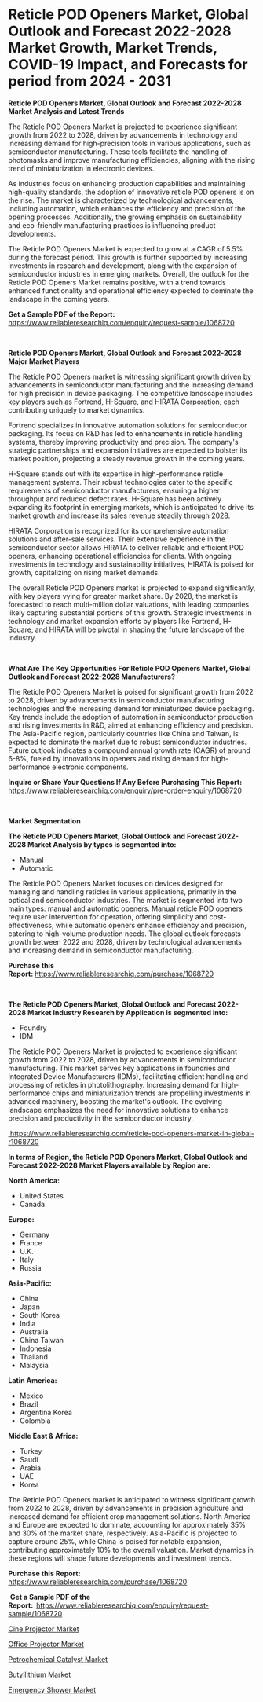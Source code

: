 <p><h1>Reticle POD Openers Market, Global Outlook and Forecast 2022-2028 Market Growth, Market Trends, COVID-19 Impact, and Forecasts for period from 2024 - 2031</h1></p><p><strong>Reticle POD Openers Market, Global Outlook and Forecast 2022-2028 Market Analysis and Latest Trends</strong></p>
<p><p>The Reticle POD Openers Market is projected to experience significant growth from 2022 to 2028, driven by advancements in technology and increasing demand for high-precision tools in various applications, such as semiconductor manufacturing. These tools facilitate the handling of photomasks and improve manufacturing efficiencies, aligning with the rising trend of miniaturization in electronic devices.</p><p>As industries focus on enhancing production capabilities and maintaining high-quality standards, the adoption of innovative reticle POD openers is on the rise. The market is characterized by technological advancements, including automation, which enhances the efficiency and precision of the opening processes. Additionally, the growing emphasis on sustainability and eco-friendly manufacturing practices is influencing product developments.</p><p>The Reticle POD Openers Market is expected to grow at a CAGR of 5.5% during the forecast period. This growth is further supported by increasing investments in research and development, along with the expansion of semiconductor industries in emerging markets. Overall, the outlook for the Reticle POD Openers Market remains positive, with a trend towards enhanced functionality and operational efficiency expected to dominate the landscape in the coming years.</p></p>
<p><strong>Get a Sample PDF of the Report:&nbsp;</strong> <a href="https://www.reliableresearchiq.com/enquiry/request-sample/1068720">https://www.reliableresearchiq.com/enquiry/request-sample/1068720</a></p>
<p>&nbsp;</p>
<p><strong>Reticle POD Openers Market, Global Outlook and Forecast 2022-2028 Major Market Players</strong></p>
<p><p>The Reticle POD Openers market is witnessing significant growth driven by advancements in semiconductor manufacturing and the increasing demand for high precision in device packaging. The competitive landscape includes key players such as Fortrend, H-Square, and HIRATA Corporation, each contributing uniquely to market dynamics.</p><p>Fortrend specializes in innovative automation solutions for semiconductor packaging. Its focus on R&D has led to enhancements in reticle handling systems, thereby improving productivity and precision. The company's strategic partnerships and expansion initiatives are expected to bolster its market position, projecting a steady revenue growth in the coming years.</p><p>H-Square stands out with its expertise in high-performance reticle management systems. Their robust technologies cater to the specific requirements of semiconductor manufacturers, ensuring a higher throughput and reduced defect rates. H-Square has been actively expanding its footprint in emerging markets, which is anticipated to drive its market growth and increase its sales revenue steadily through 2028.</p><p>HIRATA Corporation is recognized for its comprehensive automation solutions and after-sale services. Their extensive experience in the semiconductor sector allows HIRATA to deliver reliable and efficient POD openers, enhancing operational efficiencies for clients. With ongoing investments in technology and sustainability initiatives, HIRATA is poised for growth, capitalizing on rising market demands.</p><p>The overall Reticle POD Openers market is projected to expand significantly, with key players vying for greater market share. By 2028, the market is forecasted to reach multi-million dollar valuations, with leading companies likely capturing substantial portions of this growth. Strategic investments in technology and market expansion efforts by players like Fortrend, H-Square, and HIRATA will be pivotal in shaping the future landscape of the industry.</p></p>
<p>&nbsp;</p>
<p><strong>What Are The Key Opportunities For Reticle POD Openers Market, Global Outlook and Forecast 2022-2028 Manufacturers?</strong></p>
<p><p>The Reticle POD Openers Market is poised for significant growth from 2022 to 2028, driven by advancements in semiconductor manufacturing technologies and the increasing demand for miniaturized device packaging. Key trends include the adoption of automation in semiconductor production and rising investments in R&D, aimed at enhancing efficiency and precision. The Asia-Pacific region, particularly countries like China and Taiwan, is expected to dominate the market due to robust semiconductor industries. Future outlook indicates a compound annual growth rate (CAGR) of around 6-8%, fueled by innovations in openers and rising demand for high-performance electronic components.</p></p>
<p><strong>Inquire or Share Your Questions If Any Before Purchasing This Report:</strong> <a href="https://www.reliableresearchiq.com/enquiry/pre-order-enquiry/1068720">https://www.reliableresearchiq.com/enquiry/pre-order-enquiry/1068720</a></p>
<p>&nbsp;</p>
<p><strong>Market Segmentation</strong></p>
<p><strong>The Reticle POD Openers Market, Global Outlook and Forecast 2022-2028 Market Analysis by types is segmented into:</strong></p>
<p><ul><li>Manual</li><li>Automatic</li></ul></p>
<p><p>The Reticle POD Openers Market focuses on devices designed for managing and handling reticles in various applications, primarily in the optical and semiconductor industries. The market is segmented into two main types: manual and automatic openers. Manual reticle POD openers require user intervention for operation, offering simplicity and cost-effectiveness, while automatic openers enhance efficiency and precision, catering to high-volume production needs. The global outlook forecasts growth between 2022 and 2028, driven by technological advancements and increasing demand in semiconductor manufacturing.</p></p>
<p><strong>Purchase this Report:&nbsp;</strong><a href="https://www.reliableresearchiq.com/purchase/1068720">https://www.reliableresearchiq.com/purchase/1068720</a></p>
<p>&nbsp;</p>
<p><strong>The Reticle POD Openers Market, Global Outlook and Forecast 2022-2028 Market Industry Research by Application is segmented into:</strong></p>
<p><ul><li>Foundry</li><li>IDM</li></ul></p>
<p><p>The Reticle POD Openers Market is projected to experience significant growth from 2022 to 2028, driven by advancements in semiconductor manufacturing. This market serves key applications in foundries and Integrated Device Manufacturers (IDMs), facilitating efficient handling and processing of reticles in photolithography. Increasing demand for high-performance chips and miniaturization trends are propelling investments in advanced machinery, boosting the market's outlook. The evolving landscape emphasizes the need for innovative solutions to enhance precision and productivity in the semiconductor industry.</p></p>
<p><a href="https://www.reliableresearchiq.com/reticle-pod-openers-market-in-global-r1068720">&nbsp;https://www.reliableresearchiq.com/reticle-pod-openers-market-in-global-r1068720</a></p>
<p><strong>In terms of Region, the Reticle POD Openers Market, Global Outlook and Forecast 2022-2028 Market Players available by Region are:</strong></p>
<p>
    <p> <strong> North America: </strong>
        <ul>
            <li>United States</li>
            <li>Canada</li>
        </ul>
        </p> 
    <p> <strong> Europe: </strong>
        <ul>
            <li>Germany</li>
            <li>France</li>
            <li>U.K.</li>
            <li>Italy</li>
            <li>Russia</li>
        </ul>
        </p> 
    <p> <strong> Asia-Pacific: </strong>
        <ul>
            <li>China</li>
            <li>Japan</li>
            <li>South Korea</li>
            <li>India</li>
            <li>Australia</li>
            <li>China Taiwan</li>
            <li>Indonesia</li>
            <li>Thailand</li>
            <li>Malaysia</li>
        </ul>
        </p> 
    <p> <strong> Latin America: </strong>
        <ul>
            <li>Mexico</li>
            <li>Brazil</li>
            <li>Argentina Korea</li>
            <li>Colombia</li>
        </ul>
        </p> 
    <p> <strong> Middle East & Africa: </strong>
        <ul>
            <li>Turkey</li>
            <li>Saudi</li>
            <li>Arabia</li>
            <li>UAE</li>
            <li>Korea</li>
        </ul>
    </p>
    </p>
<p><p>The Reticle POD Openers market is anticipated to witness significant growth from 2022 to 2028, driven by advancements in precision agriculture and increased demand for efficient crop management solutions. North America and Europe are expected to dominate, accounting for approximately 35% and 30% of the market share, respectively. Asia-Pacific is projected to capture around 25%, while China is poised for notable expansion, contributing approximately 10% to the overall valuation. Market dynamics in these regions will shape future developments and investment trends.</p></p>
<p><strong>Purchase this Report: </strong><a href="https://www.reliableresearchiq.com/purchase/1068720">https://www.reliableresearchiq.com/purchase/1068720</a></p>
<p>&nbsp;<strong>Get a Sample PDF of the Report:&nbsp;&nbsp;</strong><a href="https://www.reliableresearchiq.com/enquiry/request-sample/1068720">https://www.reliableresearchiq.com/enquiry/request-sample/1068720</a></p>
<p><strong></strong></p>
<p><p><a href="https://medium.com/@tammyjones1939/the-market-for-cine-projector-market-is-examined-in-this-report-along-with-the-factors-that-are-1ef6dc6d2b15">Cine Projector Market</a></p><p><a href="https://medium.com/@tammyjones1939/this-report-aims-to-deliver-an-in-depth-analysis-of-the-global-office-projector-market-offering-c18d44604126">Office Projector Market</a></p><p><a href="https://issuu.com/reportprime-2/docs/petrochemical-catalyst-market-size-_e7abb853da1e35">Petrochemical Catalyst Market</a></p><p><a href="https://issuu.com/reportprime-2/docs/butyllithium-market-size-2030.pptx_11483031b6fba7">Butyllithium Market</a></p><p><a href="https://www.linkedin.com/pulse/global-emergency-shower-market-status-2024-2031-forecast-region-uofjf?trackingId=ios0k1%2F8RqaPUYRah7o4Zg%3D%3D">Emergency Shower Market</a></p></p>